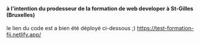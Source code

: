 #### à l'intention du prodesseur de la formation de web developer à St-Gilles (Bruxelles)

le lien du code est a bien été déployé ci-dessous ;)
https://test-formation-fij.netlify.app/
